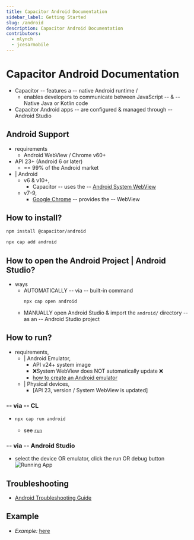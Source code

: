 ```yaml
---
title: Capacitor Android Documentation
sidebar_label: Getting Started
slug: /android
description: Capacitor Android Documentation
contributors:
  - mlynch
  - jcesarmobile
---
```


# Capacitor Android Documentation

* Capacitor -- features a -- native Android runtime /
  * enables developers to communicate between JavaScript -- & -- Native Java or Kotlin code
* Capacitor Android apps -- are configured & managed through -- Android Studio

## Android Support

* requirements
  * Android WebView / Chrome v60+ 
* API 23+ (Android 6 or later)
  * == 99% of the Android market
* | Android
  * v6 & v10+,
    * Capacitor -- uses the -- [Android System WebView](https://play.google.com/store/apps/details?id=com.google.android.webview)
  * v7-9,
    * [Google Chrome](https://play.google.com/store/apps/details?id=com.android.chrome) -- provides the -- WebView

## How to install?

```bash
npm install @capacitor/android
```

```bash
npx cap add android
```

## How to open the Android Project | Android Studio?

* ways
  * AUTOMATICALLY -- via -- built-in command
    ```bash
    npx cap open android
    ```
  * MANUALLY open Android Studio & import the `android/` directory -- as an -- Android Studio project

## How to run?

* requirements,  
  * | Android Emulator,
    * API v24+ system image
    * ❌System WebView does NOT automatically update ❌
    * [how to create an Android emulator](https://developer.android.com/studio/run/managing-avds)
  * | Physical devices,
    * [API 23, version / System WebView is updated]

### -- via -- CL

*
  ```bash
  npx cap run android
  ``` 
  * see [`run`](/cli/commands/run.md)

### -- via -- Android Studio

* select the device OR emulator, click the run OR debug button
  ![Running App](../../../static/img/v6/docs/android/running.png)

## Troubleshooting

* [Android Troubleshooting Guide](troubleshooting.md)

## Example
* _Example:_ [here](/examples/angularApp)